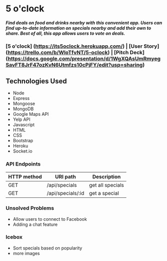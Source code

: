 # 5 o'clock

##### Find deals on food and drinks nearby with this convenient app. Users can find up-to-date information on specials nearby and add their own to share. Best of all, this app allows users to vote on deals. 

### [5 o'clock] (https://its5oclock.herokuapp.com/)  |  [User Story] (https://trello.com/b/WloTfvNT/5-oclock)  |  [Pitch Deck] (https://docs.google.com/presentation/d/1WgXQAsUmRmyegSavFT8JrF47ozKvN6Utmfzs10cPjFY/edit?usp=sharing)

## Technologies Used
* Node
* Express
* Mongoose
* MongoDB
* Google Maps API
* Yelp API
* Javascript
* HTML
* CSS
* Bootstrap
* Heroku
* Socket.io

### API Endpoints
| HTTP method | URI path          | Description      | 
|-------------|-------------------|------------------|
| GET         | /api/specials     | get all specials |
| GET         | /api/specials/:id | get a special    |

### Unsolved Problems
* Allow users to connect to Facebook
* Adding a chat feature

### Icebox
* Sort specials based on popularity
* more images
